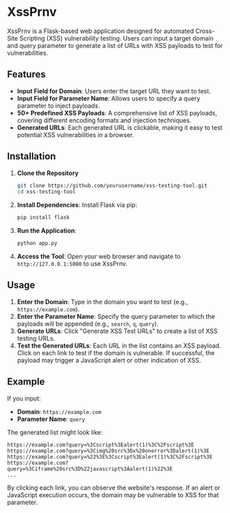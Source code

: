 # XssPrnv

XssPrnv is a Flask-based web application designed for automated Cross-Site Scripting (XSS) vulnerability testing. Users can input a target domain and query parameter to generate a list of URLs with XSS payloads to test for vulnerabilities.

## Features

- **Input Field for Domain**: Users enter the target URL they want to test.
- **Input Field for Parameter Name**: Allows users to specify a query parameter to inject payloads.
- **50+ Predefined XSS Payloads**: A comprehensive list of XSS payloads, covering different encoding formats and injection techniques.
- **Generated URLs**: Each generated URL is clickable, making it easy to test potential XSS vulnerabilities in a browser.

## Installation

1. **Clone the Repository**
   ```bash
   git clone https://github.com/yourusername/xss-testing-tool.git
   cd xss-testing-tool
   ```
2. **Install Dependencies**: Install Flask via pip:
   ```bash
   pip install flask
   ```
3. **Run the Application**:
   ```bash
   python app.py
   ```
4. **Access the Tool**: Open your web browser and navigate to `http://127.0.0.1:5000` to use XssPrnv.

## Usage

1. **Enter the Domain**: Type in the domain you want to test (e.g., `https://example.com`).
2. **Enter the Parameter Name**: Specify the query parameter to which the payloads will be appended (e.g., `search`, `q`, `query`).
3. **Generate URLs**: Click "Generate XSS Test URLs" to create a list of XSS testing URLs.
4. **Test the Generated URLs**: Each URL in the list contains an XSS payload. Click on each link to test if the domain is vulnerable. If successful, the payload may trigger a JavaScript alert or other indication of XSS.

## Example

If you input:

- **Domain**: `https://example.com`
- **Parameter Name**: `query`

The generated list might look like:

```
https://example.com?query=%3Cscript%3Ealert(1)%3C%2Fscript%3E
https://example.com?query=%3Cimg%20src%3Dx%20onerror%3Dalert(1)%3E
https://example.com?query=%22%3E%3Cscript%3Ealert(1)%3C%2Fscript%3E
https://example.com?query=%3Ciframe%20src%3D%22javascript%3Aalert(1)%22%3E
...
```

By clicking each link, you can observe the website's response. If an alert or JavaScript execution occurs, the domain may be vulnerable to XSS for that parameter.
